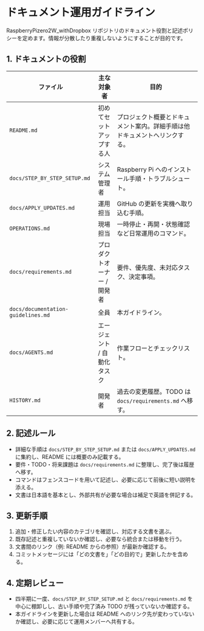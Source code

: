 # ドキュメント運用ガイドライン

RaspberryPizero2W_withDropbox リポジトリのドキュメント役割と記述ポリシーを定めます。情報が分散したり重複しないようにすることが目的です。

## 1. ドキュメントの役割

| ファイル | 主な対象者 | 目的 |
| --- | --- | --- |
| `README.md` | 初めてセットアップする人 | プロジェクト概要とドキュメント案内。詳細手順は他ドキュメントへリンクする。 |
| `docs/STEP_BY_STEP_SETUP.md` | システム管理者 | Raspberry Pi へのインストール手順・トラブルシュート。 |
| `docs/APPLY_UPDATES.md` | 運用担当 | GitHub の更新を実機へ取り込む手順。 |
| `OPERATIONS.md` | 現場担当 | 一時停止・再開・状態確認など日常運用のコマンド。 |
| `docs/requirements.md` | プロダクトオーナー / 開発者 | 要件、優先度、未対応タスク、決定事項。 |
| `docs/documentation-guidelines.md` | 全員 | 本ガイドライン。 |
| `docs/AGENTS.md` | エージェント / 自動化タスク | 作業フローとチェックリスト。 |
| `HISTORY.md` | 開発者 | 過去の変更履歴。TODO は `docs/requirements.md` へ移す。 |

## 2. 記述ルール
- 詳細な手順は `docs/STEP_BY_STEP_SETUP.md` または `docs/APPLY_UPDATES.md` に集約し、README には概要のみ記載する。
- 要件・TODO・将来課題は `docs/requirements.md` に整理し、完了後は履歴へ移す。
- コマンドはフェンスコードを用いて記述し、必要に応じて前後に短い説明を添える。
- 文書は日本語を基本とし、外部共有が必要な場合は補足で英語を併記する。

## 3. 更新手順
1. 追加・修正したい内容のカテゴリを確認し、対応する文書を選ぶ。
2. 既存記述と重複していないか確認し、必要なら統合または移動を行う。
3. 文書間のリンク（例: README からの参照）が最新か確認する。
4. コミットメッセージには「どの文書を」「どの目的で」更新したかを含める。

## 4. 定期レビュー
- 四半期に一度、`docs/STEP_BY_STEP_SETUP.md` と `docs/requirements.md` を中心に棚卸しし、古い手順や完了済み TODO が残っていないか確認する。
- 本ガイドラインを更新した場合は README へのリンク先が変わっていないか確認し、必要に応じて運用メンバーへ共有する。
